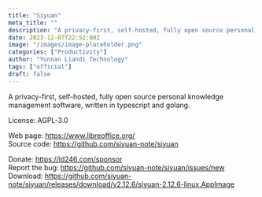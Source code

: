 ```yaml
---
title: "Siyuan"
meta_title: ""
description: "A privacy-first, self-hosted, fully open source personal knowledge management software, written in typescript and golang."
date: 2023-12-07T22:52:00Z
image: "/images/image-placeholder.png"
categories: ["Productivity"]
author: "Yunnan Liandi Technology"
tags: ["official"]
draft: false
---
```


A privacy-first, self-hosted, fully open source personal knowledge management software, written in typescript and golang.

License: AGPL-3.0

Web page: https://www.libreoffice.org/  
Source code: https://github.com/siyuan-note/siyuan

Donate: https://ld246.com/sponsor  
Report the bug: https://github.com/siyuan-note/siyuan/issues/new   
Download: https://github.com/siyuan-note/siyuan/releases/download/v2.12.6/siyuan-2.12.6-linux.AppImage
